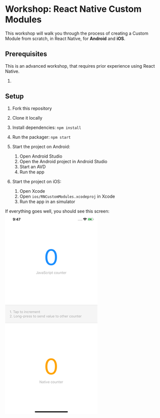# Workshop: React Native Custom Modules

This workshop will walk you through the process of creating a Custom Module from scratch, in React Native, for __Android__ and __iOS__.

## Prerequisites

This is an advanced workshop, that requires prior experience using React Native.

1. 

## Setup

1. Fork this repository
2. Clone it locally
3. Install dependencies: `npm install`
4. Run the packager: `npm start`

5. Start the project on Android:
   1. Open Android Studio
   2. Open the Android project in Android Studio
   3. Start an AVD
   4. Run the app

6. Start the project on iOS:
   1. Open Xcode
   2. Open `ios/RNCustomModules.xcodeproj` in Xcode
   3. Run the app in an simulator

If everything goes well, you should see this screen:
![Screenshot](/public/screenshot.png)
